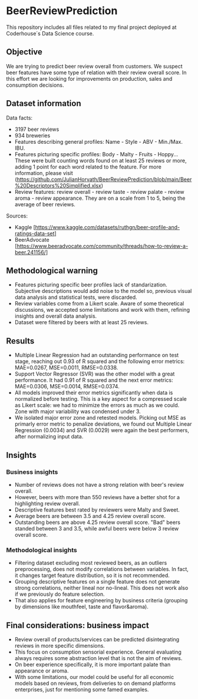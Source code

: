 # BeerReviewPrediction
This repository includes all files related to my final project deployed at Coderhouse´s Data Science course.

## Objective
We are trying to predict beer review overall from customers. We suspect beer features have some type of relation with their review overall score. In this effort we are looking for improvements on production, sales and consumption decisions.

## Dataset information
Data facts:
* 3197 beer reviews
* 934 breweries
* Features describing general profiles: Name - Style - ABV - Min./Max. IBU.
* Features picturing specific profiles: Body - Malty - Fruits - Hoppy... These were built counting words found on at least 25 reviews or more, adding 1 point for each word related to the feature. For more information, please visit (https://github.com/JulianHorvath/BeerReviewPrediction/blob/main/Beer%20Descriptors%20Simplified.xlsx) 
* Review features: review overall - review taste - review palate - review aroma - review appearance. They are on a scale from 1 to 5, being the average of beer reviews. 

Sources: 
* Kaggle [https://www.kaggle.com/datasets/ruthgn/beer-profile-and-ratings-data-set]
* BeerAdvocate [https://www.beeradvocate.com/community/threads/how-to-review-a-beer.241156/]

## Methodological warning
* Features picturing specific beer profiles lack of standarization. Subjective descriptions would add noise to the model so, previous visual data analysis and statistical tests, were discarded.
* Review variables come from a Likert scale. Aware of some theoretical discussions, we accepted some limitations and work with them, refining insights and overall data analysis.
* Dataset were filtered by beers with at least 25 reviews.

## Results

* Multiple Linear Regression had an outstanding performance on test stage, reaching out 0.93 of R squared and the following error metrics: MAE=0.0267, MSE=0.0011, RMSE=0.0338.
* Support Vector Regressor (SVR) was the other model with a great performance. It had 0.91 of R squared and the next error metrics: MAE=0.0306, MSE=0.0014, RMSE=0.0374.
* All models improved their error metrics significantly when data is normalized before testing. This is a key aspect for a compressed scale as Likert scale: we had to minimize the errors as much as we could. Zone with major variability was condensed under 3.
* We isolated major error zone and retested models. Picking out MSE as primarly error metric to penalize deviations, we found out Multiple Linear Regression (0.0034) and SVR (0.0029) were again the best performers, after normalizing input data.

## Insights
### Business insights
* Number of reviews does not have a strong relation with beer's review overall.
* However, beers with more than 550 reviews have a better shot for a highlighting review overall.
* Descriptive features best rated by reviewers were Malty and Sweet.
* Average beers are between 3.5 and 4.25 review overall score.
* Outstanding beers are above 4.25 review overall score. "Bad" beers standed between 3 and 3.5, while awful beers were below 3 review overall score.

### Methodological insights
* Filtering dataset excluding most reviewed beers, as an outliers preprocessing, does not modify correlations between variables. In fact, it changes target feature distribution, so it is not recommended.
* Grouping descriptive features on a single feature does not generate strong correlations, neither lineal nor no-lineal. This does not work also if we previously do feature selection.
* That also applies for feature engineering by business criteria (grouping by dimensions like mouthfeel, taste and flavor&aroma).

## Final considerations: business impact
* Review overall of products/services can be predicted disintegrating reviews in more specific dimensions.
* This focus on consumption sensorial experience. General evaluating always requires some abstraction level that is not the aim of reviews.
* On beer experience specifically, it is more important palate than appearance or aroma.
* With some limitations, our model could be useful for all economic models based on reviews, from deliveries to on demand platforms enterprises, just for mentioning some famed examples.
